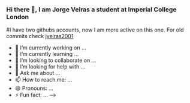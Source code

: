 ### Hi there 👋, I am Jorge Veiras a student at Imperial College London

#I have two githubs accounts, now I am more active on this one. For old commits check [jveiras2001](https://github.com/jveiras2001)


- 🔭 I’m currently working on ...
- 🌱 I’m currently learning ...
- 👯 I’m looking to collaborate on ...
- 🤔 I’m looking for help with ...
- 💬 Ask me about ...
- 📫 How to reach me: ...
- 😄 Pronouns: ...
- ⚡ Fun fact: ...
-->

